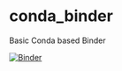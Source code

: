 # conda_binder
Basic Conda based Binder

[![Binder](https://mybinder.org/badge_logo.svg)](https://mybinder.org/v2/gh/a-petulla/Shiny_App/HEAD?urlpath=shiny)
